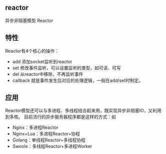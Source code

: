 ## reactor

异步非阻塞模型 Reactor


## 特性
Reactor有4个核心的操作：
* add 添加socket监听到reactor
* set 修改事件监听，可以设置监听的类型，如可读、可写
* del 从reactor中移除，不再监听事件
* callback 就是事件发生后对应的处理逻辑，一般在add/set时制定。

## 应用
Reactor模型还可以与多进程、多线程结合起来用，既实现异步非阻塞IO，又利用到多核。
目前流行的异步服务器程序都是这样的方式：如
* Nginx：多进程Reactor
* Nginx+Lua：多进程Reactor+协程
* Golang：单线程Reactor+多线程协程
* Swoole：多线程Reactor+多进程Worker 
 